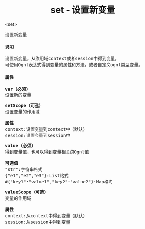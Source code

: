 # <div align="center">set - 设置新变量</div> #

&lt;set&gt;
<pre>
设置新变量
</pre>

#### 说明 ####

<pre>
设置新变量，从作用域context或者session中得到变量，
可使用Ognl表达式得到变量的属性和方法，或者自定义ognl类型变量。
</pre>

#### 属性 ####

<pre>
<b>var（必须）</b>
设置新的变量
</pre>

<pre>
<b>setScope（可选）</b>
设置变量的作用域

<b>属性</b>
context:设置变量到context中（默认）
session:设置变量到session中
</pre>

<pre>
<b>value（必须）</b>
得到变量值，也可以得到变量相关的Ognl值

<b>可选值</b>
"str":字符串格式
{"e1","e2","e3"}:List格式
#{"key1":"value1","key2":"value2"}:Map格式
</pre>

<pre>
<b>valueScope（可选）</b>
变量的作用域

<b>属性</b>
context:从context中得到变量（默认）
session:从session中得到变量
</pre>